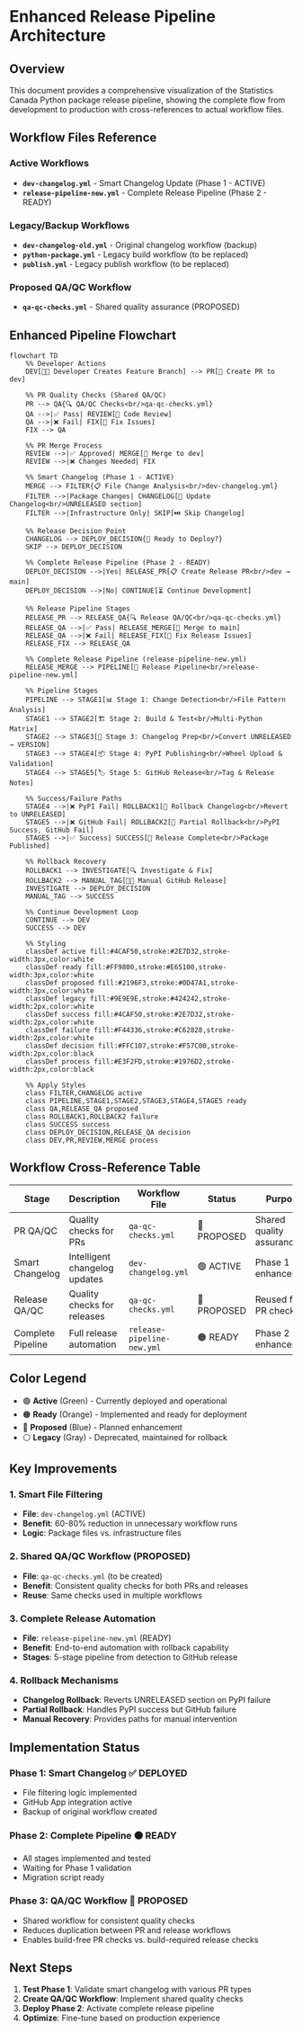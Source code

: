 # Enhanced Release Pipeline Architecture

## Overview

This document provides a comprehensive visualization of the Statistics Canada Python package release pipeline, showing the complete flow from development to production with cross-references to actual workflow files.

## Workflow Files Reference

### Active Workflows
- **`dev-changelog.yml`** - Smart Changelog Update (Phase 1 - ACTIVE)
- **`release-pipeline-new.yml`** - Complete Release Pipeline (Phase 2 - READY)

### Legacy/Backup Workflows  
- **`dev-changelog-old.yml`** - Original changelog workflow (backup)
- **`python-package.yml`** - Legacy build workflow (to be replaced)
- **`publish.yml`** - Legacy publish workflow (to be replaced)

### Proposed QA/QC Workflow
- **`qa-qc-checks.yml`** - Shared quality assurance (PROPOSED)

## Enhanced Pipeline Flowchart

```mermaid
flowchart TD
    %% Developer Actions
    DEV[👨‍💻 Developer Creates Feature Branch] --> PR[📝 Create PR to dev]
    
    %% PR Quality Checks (Shared QA/QC)
    PR --> QA{🔍 QA/QC Checks<br/>qa-qc-checks.yml}
    QA -->|✅ Pass| REVIEW[👀 Code Review]
    QA -->|❌ Fail| FIX[🔧 Fix Issues]
    FIX --> QA
    
    %% PR Merge Process
    REVIEW -->|✅ Approved| MERGE[🔀 Merge to dev]
    REVIEW -->|❌ Changes Needed| FIX
    
    %% Smart Changelog (Phase 1 - ACTIVE)
    MERGE --> FILTER{📋 File Change Analysis<br/>dev-changelog.yml}
    FILTER -->|Package Changes| CHANGELOG[📝 Update Changelog<br/>UNRELEASED section]
    FILTER -->|Infrastructure Only| SKIP[⏭️ Skip Changelog]
    
    %% Release Decision Point
    CHANGELOG --> DEPLOY_DECISION{🚀 Ready to Deploy?}
    SKIP --> DEPLOY_DECISION
    
    %% Complete Release Pipeline (Phase 2 - READY)
    DEPLOY_DECISION -->|Yes| RELEASE_PR[📋 Create Release PR<br/>dev → main]
    DEPLOY_DECISION -->|No| CONTINUE[⏳ Continue Development]
    
    %% Release Pipeline Stages
    RELEASE_PR --> RELEASE_QA{🔍 Release QA/QC<br/>qa-qc-checks.yml}
    RELEASE_QA -->|✅ Pass| RELEASE_MERGE[🔀 Merge to main]
    RELEASE_QA -->|❌ Fail| RELEASE_FIX[🔧 Fix Release Issues]
    RELEASE_FIX --> RELEASE_QA
    
    %% Complete Release Pipeline (release-pipeline-new.yml)
    RELEASE_MERGE --> PIPELINE[🚀 Release Pipeline<br/>release-pipeline-new.yml]
    
    %% Pipeline Stages
    PIPELINE --> STAGE1[📊 Stage 1: Change Detection<br/>File Pattern Analysis]
    STAGE1 --> STAGE2[🏗️ Stage 2: Build & Test<br/>Multi-Python Matrix]
    STAGE2 --> STAGE3[📝 Stage 3: Changelog Prep<br/>Convert UNRELEASED → VERSION]
    STAGE3 --> STAGE4[📦 Stage 4: PyPI Publishing<br/>Wheel Upload & Validation]
    STAGE4 --> STAGE5[🏷️ Stage 5: GitHub Release<br/>Tag & Release Notes]
    
    %% Success/Failure Paths
    STAGE4 -->|❌ PyPI Fail| ROLLBACK1[🔄 Rollback Changelog<br/>Revert to UNRELEASED]
    STAGE5 -->|❌ GitHub Fail| ROLLBACK2[🔄 Partial Rollback<br/>PyPI Success, GitHub Fail]
    STAGE5 -->|✅ Success| SUCCESS[🎉 Release Complete<br/>Package Published]
    
    %% Rollback Recovery
    ROLLBACK1 --> INVESTIGATE[🔍 Investigate & Fix]
    ROLLBACK2 --> MANUAL_TAG[👨‍💻 Manual GitHub Release]
    INVESTIGATE --> DEPLOY_DECISION
    MANUAL_TAG --> SUCCESS
    
    %% Continue Development Loop
    CONTINUE --> DEV
    SUCCESS --> DEV

    %% Styling
    classDef active fill:#4CAF50,stroke:#2E7D32,stroke-width:3px,color:white
    classDef ready fill:#FF9800,stroke:#E65100,stroke-width:3px,color:white
    classDef proposed fill:#2196F3,stroke:#0D47A1,stroke-width:3px,color:white
    classDef legacy fill:#9E9E9E,stroke:#424242,stroke-width:2px,color:white
    classDef success fill:#4CAF50,stroke:#2E7D32,stroke-width:2px,color:white
    classDef failure fill:#F44336,stroke:#C62828,stroke-width:2px,color:white
    classDef decision fill:#FFC107,stroke:#F57C00,stroke-width:2px,color:black
    classDef process fill:#E3F2FD,stroke:#1976D2,stroke-width:2px,color:black
    
    %% Apply Styles
    class FILTER,CHANGELOG active
    class PIPELINE,STAGE1,STAGE2,STAGE3,STAGE4,STAGE5 ready
    class QA,RELEASE_QA proposed
    class ROLLBACK1,ROLLBACK2 failure
    class SUCCESS success
    class DEPLOY_DECISION,RELEASE_QA decision
    class DEV,PR,REVIEW,MERGE process
```

## Workflow Cross-Reference Table

| Stage | Description | Workflow File | Status | Purpose |
|-------|-------------|---------------|--------|---------|
| PR QA/QC | Quality checks for PRs | `qa-qc-checks.yml` | 🔵 PROPOSED | Shared quality assurance |
| Smart Changelog | Intelligent changelog updates | `dev-changelog.yml` | 🟢 ACTIVE | Phase 1 enhancement |
| Release QA/QC | Quality checks for releases | `qa-qc-checks.yml` | 🔵 PROPOSED | Reused from PR checks |
| Complete Pipeline | Full release automation | `release-pipeline-new.yml` | 🟠 READY | Phase 2 enhancement |

## Color Legend

- 🟢 **Active** (Green) - Currently deployed and operational
- 🟠 **Ready** (Orange) - Implemented and ready for deployment  
- 🔵 **Proposed** (Blue) - Planned enhancement
- ⚪ **Legacy** (Gray) - Deprecated, maintained for rollback

## Key Improvements

### 1. Smart File Filtering
- **File**: `dev-changelog.yml` (ACTIVE)
- **Benefit**: 60-80% reduction in unnecessary workflow runs
- **Logic**: Package files vs. infrastructure files

### 2. Shared QA/QC Workflow (PROPOSED)
- **File**: `qa-qc-checks.yml` (to be created)
- **Benefit**: Consistent quality checks for both PRs and releases
- **Reuse**: Same checks used in multiple workflows

### 3. Complete Release Automation
- **File**: `release-pipeline-new.yml` (READY)
- **Benefit**: End-to-end automation with rollback capability
- **Stages**: 5-stage pipeline from detection to GitHub release

### 4. Rollback Mechanisms
- **Changelog Rollback**: Reverts UNRELEASED section on PyPI failure
- **Partial Rollback**: Handles PyPI success but GitHub failure
- **Manual Recovery**: Provides paths for manual intervention

## Implementation Status

### Phase 1: Smart Changelog ✅ DEPLOYED
- File filtering logic implemented
- GitHub App integration active
- Backup of original workflow created

### Phase 2: Complete Pipeline 🟠 READY
- All stages implemented and tested
- Waiting for Phase 1 validation
- Migration script ready

### Phase 3: QA/QC Workflow 🔵 PROPOSED
- Shared workflow for consistent quality checks
- Reduces duplication between PR and release workflows
- Enables build-free PR checks vs. build-required release checks

## Next Steps

1. **Test Phase 1**: Validate smart changelog with various PR types
2. **Create QA/QC Workflow**: Implement shared quality checks
3. **Deploy Phase 2**: Activate complete release pipeline
4. **Optimize**: Fine-tune based on production experience
